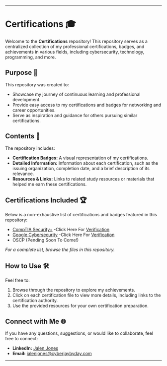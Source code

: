 
---

# Certifications 🎓

Welcome to the **Certifications** repository! This repository serves as a centralized collection of my professional certifications, badges, and achievements in various fields, including cybersecurity, technology, programming, and more.

## Purpose 📌

This repository was created to:
- Showcase my journey of continuous learning and professional development.
- Provide easy access to my certifications and badges for networking and career opportunities.
- Serve as inspiration and guidance for others pursuing similar certifications.

## Contents 📂

The repository includes:
- **Certification Badges:** A visual representation of my certifications.
- **Detailed Information:** Information about each certification, such as the issuing organization, completion date, and a brief description of its relevance.
- **Resources & Links:** Links to related study resources or materials that helped me earn these certifications.

## Certifications Included 🏆

Below is a non-exhaustive list of certifications and badges featured in this repository:
- [CompTIA Security+](https://github.com/CyberJayByDay/Certifications-Badges/blob/main/CompTIA%20Security%2B%20ce%20certificate.pdf) -Click Here For [Verification](https://www.credly.com/badges/42d9e1b5-9fee-4018-ad91-f8e739bc8926)
- [Google Cybersecurity](https://github.com/CyberJayByDay/Certifications-Badges/blob/main/GoogleCyberSecurityCertificate.pdf) -Click Here For [Verification](https://www.coursera.org/account/accomplishments/professional-cert/EYZZYNH63UPD)
- OSCP (Pending Soon To Come!)
  
*For a complete list, browse the files in this repository.*

## How to Use 🛠️

Feel free to:
1. Browse through the repository to explore my achievements.
2. Click on each certification file to view more details, including links to the certification authority.
3. Use the provided resources for your own certification preparation.

## Connect with Me 🌐

If you have any questions, suggestions, or would like to collaborate, feel free to connect:
- **LinkedIn:** [Jalen Jones](http://linkedin.com/in/jalen-jones-27a9a316a)
- **Email:** jalenjones@cyberjaybyday.com

---

